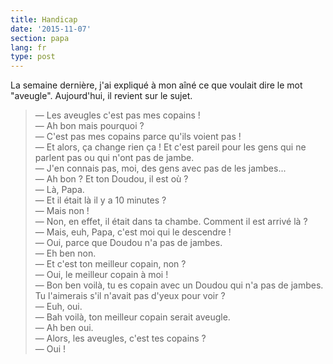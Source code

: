 ```yaml
---
title: Handicap
date: '2015-11-07'
section: papa
lang: fr
type: post
---
```


La semaine dernière, j'ai expliqué à mon aîné ce que voulait dire le mot "aveugle". Aujourd'hui, il revient sur le sujet.

> — Les aveugles c'est pas mes copains !  
> — Ah bon mais pourquoi ?  
> — C'est pas mes copains parce qu'ils voient pas !  
> — Et alors, ça change rien ça ! Et c'est pareil pour les gens qui ne parlent pas ou qui n'ont pas de jambe.  
> — J'en connais pas, moi, des gens avec pas de les jambes...  
> — Ah bon ? Et ton Doudou, il est où ?  
> — Là, Papa.  
> — Et il était là il y a 10 minutes ?  
> — Mais non !  
> — Non, en effet, il était dans ta chambe. Comment il est arrivé là ?  
> — Mais, euh, Papa, c'est moi qui le descendre !  
> — Oui, parce que Doudou n'a pas de jambes.  
> — Eh ben non.  
> — Et c'est ton meilleur copain, non ?  
> — Oui, le meilleur copain à moi !  
> — Bon ben voilà, tu es copain avec un Doudou qui n'a pas de jambes. Tu l'aimerais s'il n'avait pas d'yeux pour voir ?  
> — Euh, oui.  
> — Bah voilà, ton meilleur copain serait aveugle.  
> — Ah ben oui.  
> — Alors, les aveugles, c'est tes copains ?  
> — Oui !


